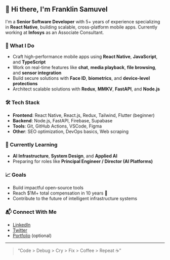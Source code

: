 
<!---
frankDev96/frankDev96 is a ✨ special ✨ repository because its `README.md` (this file) appears on your GitHub profile.
You can click the Preview link to take a look at your changes.
--->
## 👋 Hi there, I'm Franklin Samuvel

I'm a **Senior Software Developer** with 5+ years of experience specializing in **React Native**, building scalable, cross-platform mobile apps. Currently working at **Infosys** as an Associate Consultant.

### 🚀 What I Do
- Craft high-performance mobile apps using **React Native**, **JavaScript**, and **TypeScript**
- Work on real-time features like **chat**, **media playback**, **file browsing**, and **sensor integration**
- Build secure solutions with **Face ID**, **biometrics**, and **device-level protections**
- Architect scalable solutions with **Redux**, **MMKV**, **FastAPI**, and **Node.js**

### 🛠 Tech Stack
- **Frontend**: React Native, React.js, Redux, Tailwind, Flutter (beginner)
- **Backend**: Node.js, FastAPI, Firebase, Supabase
- **Tools**: Git, GitHub Actions, VSCode, Figma
- **Other**: SEO optimization, DevOps basics, Web scraping

### 🌱 Currently Learning
- **AI Infrastructure**, **System Design**, and **Applied AI**
- Preparing for roles like **Principal Engineer / Director (AI Platforms)**

### 📈 Goals
- Build impactful open-source tools
- Reach $1M+ total compensation in 10 years 🚀
- Contribute to the future of intelligent infrastructure systems

### 📬 Connect With Me
- [LinkedIn](https://linkedin.com/in/franklinsamuvel)  
- [Twitter](https://twitter.com/yourhandle)  
- [Portfolio](https://yourwebsite.com) (optional)

---

> “Code > Debug > Cry > Fix > Coffee > Repeat ☕”
